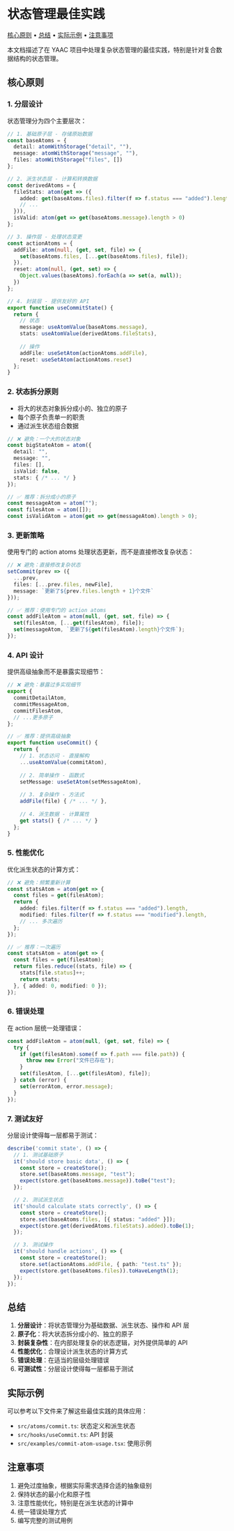 # 状态管理最佳实践

<!-- toc -->

[核心原则](#核心原则) • [总结](#总结) • [实际示例](#实际示例) • [注意事项](#注意事项)

<!-- tocstop -->


本文档描述了在 YAAC 项目中处理复杂状态管理的最佳实践，特别是针对复合数据结构的状态管理。

## 核心原则

### 1. 分层设计

状态管理分为四个主要层次：

```typescript
// 1. 基础原子层 - 存储原始数据
const baseAtoms = {
  detail: atomWithStorage("detail", ""),
  message: atomWithStorage("message", ""),
  files: atomWithStorage("files", [])
};

// 2. 派生状态层 - 计算和转换数据
const derivedAtoms = {
  fileStats: atom(get => ({
    added: get(baseAtoms.files).filter(f => f.status === "added").length,
    // ...
  })),
  isValid: atom(get => get(baseAtoms.message).length > 0)
};

// 3. 操作层 - 处理状态变更
const actionAtoms = {
  addFile: atom(null, (get, set, file) => {
    set(baseAtoms.files, [...get(baseAtoms.files), file]);
  }),
  reset: atom(null, (get, set) => {
    Object.values(baseAtoms).forEach(a => set(a, null));
  })
};

// 4. 封装层 - 提供友好的 API
export function useCommitState() {
  return {
    // 状态
    message: useAtomValue(baseAtoms.message),
    stats: useAtomValue(derivedAtoms.fileStats),
    
    // 操作
    addFile: useSetAtom(actionAtoms.addFile),
    reset: useSetAtom(actionAtoms.reset)
  };
}
```

### 2. 状态拆分原则

- 将大的状态对象拆分成小的、独立的原子
- 每个原子负责单一的职责
- 通过派生状态组合数据

```typescript
// ❌ 避免：一个大的状态对象
const bigStateAtom = atom({
  detail: "",
  message: "",
  files: [],
  isValid: false,
  stats: { /* ... */ }
});

// ✅ 推荐：拆分成小的原子
const messageAtom = atom("");
const filesAtom = atom([]);
const isValidAtom = atom(get => get(messageAtom).length > 0);
```

### 3. 更新策略

使用专门的 action atoms 处理状态更新，而不是直接修改复杂状态：

```typescript
// ❌ 避免：直接修改复杂状态
setCommit(prev => ({
  ...prev,
  files: [...prev.files, newFile],
  message: `更新了${prev.files.length + 1}个文件`
}));

// ✅ 推荐：使用专门的 action atoms
const addFileAtom = atom(null, (get, set, file) => {
  set(filesAtom, [...get(filesAtom), file]);
  set(messageAtom, `更新了${get(filesAtom).length}个文件`);
});
```

### 4. API 设计

提供高级抽象而不是暴露实现细节：

```typescript
// ❌ 避免：暴露过多实现细节
export {
  commitDetailAtom,
  commitMessageAtom,
  commitFilesAtom,
  // ...更多原子
};

// ✅ 推荐：提供高级抽象
export function useCommit() {
  return {
    // 1. 状态访问 - 直接解构
    ...useAtomValue(commitAtom),
    
    // 2. 简单操作 - 函数式
    setMessage: useSetAtom(setMessageAtom),
    
    // 3. 复杂操作 - 方法式
    addFile(file) { /* ... */ },
    
    // 4. 派生数据 - 计算属性
    get stats() { /* ... */ }
  };
}
```

### 5. 性能优化

优化派生状态的计算方式：

```typescript
// ❌ 避免：频繁重新计算
const statsAtom = atom(get => {
  const files = get(filesAtom);
  return {
    added: files.filter(f => f.status === "added").length,
    modified: files.filter(f => f.status === "modified").length,
    // ... 多次遍历
  };
});

// ✅ 推荐：一次遍历
const statsAtom = atom(get => {
  const files = get(filesAtom);
  return files.reduce((stats, file) => {
    stats[file.status]++;
    return stats;
  }, { added: 0, modified: 0 });
});
```

### 6. 错误处理

在 action 层统一处理错误：

```typescript
const addFileAtom = atom(null, (get, set, file) => {
  try {
    if (get(filesAtom).some(f => f.path === file.path)) {
      throw new Error("文件已存在");
    }
    set(filesAtom, [...get(filesAtom), file]);
  } catch (error) {
    set(errorAtom, error.message);
  }
});
```

### 7. 测试友好

分层设计使得每一层都易于测试：

```typescript
describe('commit state', () => {
  // 1. 测试基础原子
  it('should store basic data', () => {
    const store = createStore();
    store.set(baseAtoms.message, "test");
    expect(store.get(baseAtoms.message)).toBe("test");
  });

  // 2. 测试派生状态
  it('should calculate stats correctly', () => {
    const store = createStore();
    store.set(baseAtoms.files, [{ status: "added" }]);
    expect(store.get(derivedAtoms.fileStats).added).toBe(1);
  });

  // 3. 测试操作
  it('should handle actions', () => {
    const store = createStore();
    store.set(actionAtoms.addFile, { path: "test.ts" });
    expect(store.get(baseAtoms.files)).toHaveLength(1);
  });
});
```

## 总结

1. **分层设计**：将状态管理分为基础数据、派生状态、操作和 API 层
2. **原子化**：将大状态拆分成小的、独立的原子
3. **封装复杂性**：在内部处理复杂的状态逻辑，对外提供简单的 API
4. **性能优化**：合理设计派生状态的计算方式
5. **错误处理**：在适当的层级处理错误
6. **可测试性**：分层设计使得每一层都易于测试

## 实际示例

可以参考以下文件来了解这些最佳实践的具体应用：

- `src/atoms/commit.ts`: 状态定义和派生状态
- `src/hooks/useCommit.ts`: API 封装
- `src/examples/commit-atom-usage.tsx`: 使用示例

## 注意事项

1. 避免过度抽象，根据实际需求选择合适的抽象级别
2. 保持状态的最小化和原子性
3. 注意性能优化，特别是在派生状态的计算中
4. 统一错误处理方式
5. 编写完整的测试用例
